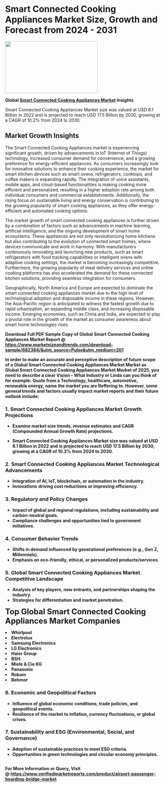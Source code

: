 <H1>Smart Connected Cooking Appliances Market Size, Growth and Forecast from 2024 - 2031</H1><img class="aligncenter size-medium wp-image-584254" src="https://thirdeyenews.in/wp-content/uploads/2024/09/Global-Market-Research-300x168.jpeg" alt="" width="300" height="168" /><p><strong>Global&nbsp;<a href="https://www.marketsizeandtrends.com/download-sample/682384/&amp;utm_source=Pulse&amp;utm_medium=201">Smart Connected Cooking Appliances Market</a> Insights</strong></p><p>Smart Connected Cooking Appliances Market size was valued at USD 8.1 Billion in 2022 and is projected to reach USD 17.5 Billion by 2030, growing at a CAGR of 10.2% from 2024 to 2030.</p><p><h2>Market Growth Insights</h2> <p>The Smart Connected Cooking Appliances market is experiencing significant growth, driven by advancements in IoT (Internet of Things) technology, increased consumer demand for convenience, and a growing preference for energy-efficient appliances. As consumers increasingly look for innovative solutions to enhance their cooking experience, the market for smart kitchen devices such as smart ovens, refrigerators, cooktops, and coffee makers is expanding rapidly. The integration of voice assistants, mobile apps, and cloud-based functionalities is making cooking more efficient and personalized, resulting in a higher adoption rate among both individual consumers and commercial establishments. Additionally, the rising focus on sustainable living and energy conservation is contributing to the growing popularity of smart cooking appliances, as they offer energy-efficient and automated cooking options.</p> <p><strong></strong></p> <p>The market growth of smart connected cooking appliances is further driven by a combination of factors such as advancements in machine learning, artificial intelligence, and the ongoing development of smart home ecosystems. These appliances are not only revolutionizing home kitchens but also contributing to the evolution of connected smart homes, where devices communicate and work in harmony. With manufacturers continuously innovating and launching new products, such as smart refrigerators with food tracking capabilities or intelligent ovens with adaptive cooking settings, the market is becoming increasingly competitive. Furthermore, the growing popularity of meal delivery services and online cooking platforms has also accelerated the demand for these connected kitchen solutions, providing seamless integration for consumers.</p> <p>Geographically, North America and Europe are expected to dominate the smart connected cooking appliances market due to the high level of technological adoption and disposable income in these regions. However, the Asia-Pacific region is anticipated to witness the fastest growth due to rapid urbanization, an expanding middle class, and increasing disposable income. Emerging economies, such as China and India, are expected to play a pivotal role in the growth of the market as consumer awareness about smart home technologies rises.</p> <p><strong></p><p><span class=""><strong>Download Full PDF Sample Copy of Global Smart Connected Cooking Appliances Market Report</strong> @ <a href="https://www.marketsizeandtrends.com/download-sample/682384/&amp;utm_source=Pulse&amp;utm_medium=201" target="_blank">https://www.marketsizeandtrends.com/download-sample/682384/&amp;utm_source=Pulse&amp;utm_medium=201</a></span></p><p>In order to make an accurate and perceptive description of future scope of a Global&nbsp;Smart Connected Cooking Appliances Market Market as Global&nbsp;Smart Connected Cooking Appliances Market Market of 2025, you need to describe a clear Vision &ndash; What Industry or Linda can you think of for example: Quote from a Technology, healthcare, automotive, renewable energy, name the market you are Reffering to. However, some general trends and factors usually impact market reports and their future outlook include:</p><h3>1.&nbsp;<strong>Smart Connected Cooking Appliances Market Growth Projections</strong></h3><ul><li>Examine market size trends, revenue estimates and CAGR (Compounded Annual Growth Rate) projections.</li><li><p>Smart Connected Cooking Appliances Market size was valued at USD 8.1 Billion in 2022 and is projected to reach USD 17.5 Billion by 2030, growing at a CAGR of 10.2% from 2024 to 2030.</p></li></ul><h3>2.&nbsp;<strong>Smart Connected Cooking Appliances Market Technological Advancements</strong></h3><ul><li>Integration of AI, IoT, blockchain, or automation in the industry.</li><li>Innovations driving cost reductions or improving efficiency.</li></ul><h3>3.&nbsp;<strong>Regulatory and Policy Changes</strong></h3><ul><li>Impact of global and regional regulations, including sustainability and carbon-neutral goals.</li><li>Compliance challenges and opportunities tied to government initiatives.</li></ul><h3>4.&nbsp;<strong>Consumer Behavior Trends</strong></h3><ul><li>Shifts in demand influenced by generational preferences (e.g., Gen Z, Millennials).</li><li>Emphasis on eco-friendly, ethical, or personalized products/services.</li></ul><h3>5.&nbsp;<strong>Global Smart Connected Cooking Appliances Market Competitive Landscape</strong></h3><ul><li>Analysis of key players, new entrants, and partnerships shaping the industry.</li><li>Strategies for differentiation and market penetration.</li></ul><p data-pm-slice="1 1 []"><span style="color: inherit; font-family: inherit; font-size: 25px;">Top Global Smart Connected Cooking Appliances Market Companies</span></p><div class="" data-test-id=""><p><li>Whirlpool</li><li> Electrolux</li><li> Samsung Electronics</li><li> LG Electronics</li><li> Haier Group</li><li> BSH</li><li> Miele & Cie KG</li><li> Panasonic</li><li> Robam</li><li> Behmor</li></p></div><h3>6.&nbsp;<strong>Economic and Geopolitical Factors</strong></h3><ul><li>Influence of global economic conditions, trade policies, and geopolitical events.</li><li>Resilience of the market to inflation, currency fluctuations, or global crises.</li></ul><h3>7.&nbsp;<strong>Sustainability and ESG (Environmental, Social, and Governance)</strong></h3><ul><li>Adoption of sustainable practices to meet ESG criteria.</li><li>Opportunities in green technologies and circular economy principles.</li></ul><h2><strong style="font-size: 14px;">For More Information or Query, Visit @&nbsp;</strong><a style="background-color: #ffffff; font-size: 14px;" href="https://www.marketsizeandtrends.com/report/smart-connected-cooking-appliances-market/" target="_blank">https://www.verifiedmarketreports.com/product/airport-passenger-boarding-bridge-market</a></h2>
